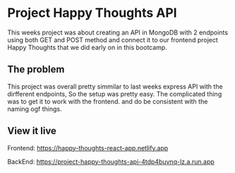 # Project Happy Thoughts API

This weeks project was about creating an API in MongoDB with 2 endpoints using both GET and POST method and connect it to our frontend project Happy Thoughts that we did early on in this bootcamp.

## The problem

This project was overall pretty simmilar to last weeks express API with the dirfferent endpoints, So the setup was pretty easy. The complicated thing was to get it to work with the frontend. and do be consistent with the naming ogf things.

## View it live

Frontend: https://happy-thoughts-react-app.netlify.app

BackEnd: https://project-happy-thoughts-api-4tdp4buvnq-lz.a.run.app

